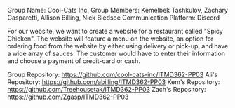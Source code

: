 Group Name: Cool-Cats Inc.
Group Members: Kemelbek Tashkulov, Zachary Gasparetti, Allison Billing, Nick Bledsoe
Communication Platform: Discord

For our website, we want to create a website for a restaurant called "Spicy Chicken". The website will feature a menu on the website, an option for ordering food from the website by either using delivery or pick-up, and have a wide array of sauces. The customer would have to enter their information and choose a payment of credit-card or cash.

Group Repository: https://github.com/cool-cats-inc/ITMD362-PP03
Ali's Repository: https://github.com/abilling/ITMD362-PP03
Kem's Repository: https://github.com/Treehousetak/ITMD362-PP03
Zach's Repository: https://github.com/Zgasp/ITMD362-PP03
